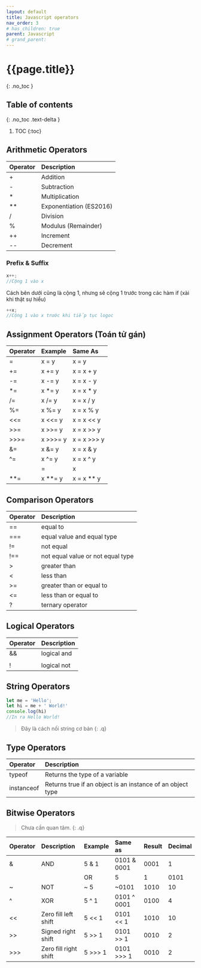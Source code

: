 ```yaml
---
layout: default
title: Javascript operators
nav_order: 3
# has_children: true
parent: Javascript
# grand_parent:
---
```


<!-- markdownlint-disable MD022 MD025-->
# {{page.title}}
{: .no_toc }

## Table of contents
{: .no_toc .text-delta }

1. TOC
{:toc}
<!-- markdownlint-enable MD022 MD025-->

## Arithmetic Operators

| Operator | Description             |
| :------- | :---------------------- |
| +        | Addition                |
| -        | Subtraction             |
| *        | Multiplication          |
| **       | Exponentiation (ES2016) |
| /        | Division                |
| %        | Modulus (Remainder)     |
| ++       | Increment               |
| --       | Decrement               |

### Prefix & Suffix

```js
x++;
//Cộng 1 vào x
```

Cách bên dưới cũng là cộng 1, nhưng sẽ cộng 1 trước trong các hàm if (xài khi thật sự hiểu)

```js
++x;
//Cộng 1 vào x trước khi tiếp tục logoc
```

## Assignment Operators (Toán tử gán)

| Operator | Example  | Same As     |
| :------- | :------- | :---------- |
| =        | x = y    | x = y       |
| +=       | x += y   | x = x + y   |
| -=       | x -= y   | x = x - y   |
| *=       | x *= y   | x = x * y   |
| /=       | x /= y   | x = x / y   |
| %=       | x %= y   | x = x % y   |
| <<=      | x <<= y  | x = x << y  |
| >>=      | x >>= y  | x = x >> y  |
| >>>=     | x >>>= y | x = x >>> y |
| &=       | x &= y   | x = x & y   |
| ^=       | x ^= y   | x = x ^ y   |
| |=       | x |= y   | x = x | y   |
| **=      | x **= y  | x = x ** y  |

## Comparison Operators

| Operator | Description                       |
| :------- | :-------------------------------- |
| ==       | equal to                          |
| ===      | equal value and equal type        |
| !=       | not equal                         |
| !==      | not equal value or not equal type |
| >        | greater than                      |
| <        | less than                         |
| >=       | greater than or equal to          |
| <=       | less than or equal to             |
| ?        | ternary operator                  |

## Logical Operators

| Operator | Description |
| :------- | :---------- |
| &&       | logical and |
| ||       | logical or  |
| !        | logical not |

## String Operators

```js
let me = 'Hello';
let hi = me + ' World!'
console.log(hi)
//In ra Hello World!
```

>Đây là cách nối string cơ bản
{: .q}

## Type Operators

| Operator   | Description                                                |
| :--------- | :--------------------------------------------------------- |
| typeof     | Returns the type of a variable                             |
| instanceof | Returns true if an object is an instance of an object type |

## Bitwise Operators

>Chưa cần quan tâm.
{: .q}

| Operator | Description           | Example | Same as     | Result | Decimal |
| :------- | :-------------------- | :------ | :---------- | :----- | :------ |
| &        | AND                   | 5 & 1   | 0101 & 0001 | 0001   | 1       |
| |        | OR                    | 5 | 1   | 0101 | 0001 | 0101   | 5       |
| ~        | NOT                   | ~ 5     | ~0101       | 1010   | 10      |
| ^        | XOR                   | 5 ^ 1   | 0101 ^ 0001 | 0100   | 4       |
| <<       | Zero fill left shift  | 5 << 1  | 0101 << 1   | 1010   | 10      |
| >>       | Signed right shift    | 5 >> 1  | 0101 >> 1   | 0010   | 2       |
| >>>      | Zero fill right shift | 5 >>> 1 | 0101 >>> 1  | 0010   | 2       |
